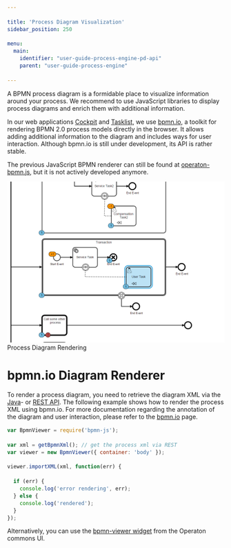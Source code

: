 ```yaml
---

title: 'Process Diagram Visualization'
sidebar_position: 250

menu:
  main:
    identifier: "user-guide-process-engine-pd-api"
    parent: "user-guide-process-engine"

---
```



A BPMN process diagram is a formidable place to visualize information around your process. We recommend to use JavaScript libraries to display process diagrams and enrich them with additional information.

In our web applications [Cockpit](../webapps/cockpit/index.md) and [Tasklist](../webapps/tasklist/index.md), we use [bpmn.io](http://bpmn.io/), a toolkit for rendering BPMN 2.0 process models directly in the browser. It allows adding additional information to the diagram and includes ways for user interaction. Although bpmn.io is still under development, its API is rather stable.

The previous JavaScript BPMN renderer can still be found at [operaton-bpmn.js](https://github.com/operaton/operaton-bpmn.js), but it is not actively developed anymore.

![Example img](./img/process-diagram-bpmn-js.png)Process Diagram Rendering


# bpmn.io Diagram Renderer

To render a process diagram, you need to retrieve the diagram XML via the <a class="javadocref" href="org/operaton/bpm/engine/RepositoryService.html">Java</a>- or [REST API](../getProcessDefinitionBpmn20XmlByKey#Process-Definition). The following example shows how to render the process XML using bpmn.io. For more documentation regarding the annotation of the diagram and user interaction, please refer to the [bpmn.io](https://github.com/bpmn-io/bpmn-js) page.

```javascript
var BpmnViewer = require('bpmn-js');

var xml = getBpmnXml(); // get the process xml via REST
var viewer = new BpmnViewer({ container: 'body' });

viewer.importXML(xml, function(err) {

  if (err) {
    console.log('error rendering', err);
  } else {
    console.log('rendered');
  }
});
```

Alternatively, you can use the  [bpmn-viewer widget](https://github.com/operaton/operaton-bpm-platform/blob/master/webapps/frontend/operaton-commons-ui/lib/widgets/bpmn-viewer/cam-widget-bpmn-viewer.html) from the Operaton commons UI.
